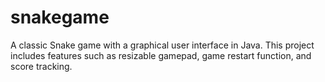 # snakegame
A classic Snake game with a graphical user interface in Java. This project includes features such as resizable gamepad, game restart function, and score tracking.
